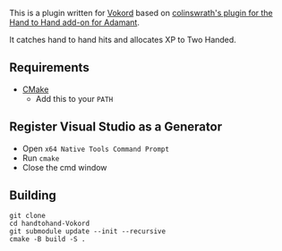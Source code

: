 This is a plugin written for [Vokord](https://www.nexusmods.com/skyrimspecialedition/mods/129564) based on [colinswrath's plugin for the Hand to Hand add-on for Adamant](https://github.com/colinswrath/handtohand).
 
It catches hand to hand hits and allocates XP to Two Handed.

## Requirements
* [CMake](https://cmake.org/)
	* Add this to your `PATH`
	
## Register Visual Studio as a Generator
* Open `x64 Native Tools Command Prompt`
* Run `cmake`
* Close the cmd window

## Building
```
git clone 
cd handtohand-Vokord
git submodule update --init --recursive
cmake -B build -S .
```
